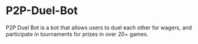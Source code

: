 # P2P-Duel-Bot
P2P Duel Bot is a bot that allows users to duel each other for wagers, and participate in tournaments for prizes in over 20+ games.
